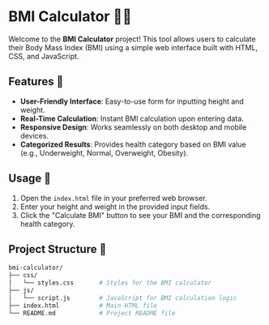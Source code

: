 # BMI Calculator 💪📏

Welcome to the **BMI Calculator** project! This tool allows users to calculate their Body Mass Index (BMI) using a simple web interface built with HTML, CSS, and JavaScript. 

## Features 🌟

- **User-Friendly Interface**: Easy-to-use form for inputting height and weight.
- **Real-Time Calculation**: Instant BMI calculation upon entering data.
- **Responsive Design**: Works seamlessly on both desktop and mobile devices.
- **Categorized Results**: Provides health category based on BMI value (e.g., Underweight, Normal, Overweight, Obesity).

## Usage 🚀

1. Open the `index.html` file in your preferred web browser.
2. Enter your height and weight in the provided input fields.
3. Click the "Calculate BMI" button to see your BMI and the corresponding health category.

## Project Structure 📁

```bash
bmi-calculator/
├── css/
│   └── styles.css       # Styles for the BMI calculator
├── js/
│   └── script.js        # JavaScript for BMI calculation logic
├── index.html           # Main HTML file
└── README.md            # Project README file
